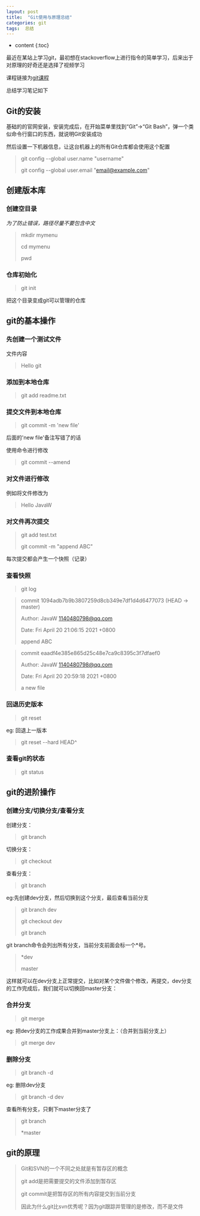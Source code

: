 ```yaml
---
layout: post
title:  "Git使用与原理总结"
categories: git
tags:  总结
---
```


* content
{:toc}


最近在某站上学习git，最初想在stackoverflow上进行指令的简单学习，后来出于对原理的好奇还是选择了视频学习

课程链接为[git课程](https://www.bilibili.com/video/BV1pW411A7a5?from=search&seid=14932516423003872358&spm_id_from=333.337.0.0)

总结学习笔记如下


## Git的安装

基础的的官网安装，安装完成后，在开始菜单里找到“Git”->“Git Bash”，弹一个类似命令行窗口的东西，就说明Git安装成功

然后设置一下机器信息，让这台机器上的所有Git仓库都会使用这个配置

> git config --global user.name "username"
> 
> git config --global user.email "email@example.com"

## 创建版本库

### 创建空目录

_为了防止错误，路径尽量不要包含中文_

> mkdir mymenu
> 
> cd mymenu
> 
> pwd


### 仓库初始化

> git init


把这个目录变成git可以管理的仓库

## git的基本操作

### 先创建一个测试文件

文件内容
> Hello git

### 添加到本地仓库

> git add readme.txt


### 提交文件到本地仓库

> git commit -m 'new file'

后面的'new file'备注写错了的话

使用命令进行修改

> git commit --amend

### 对文件进行修改

例如将文件修改为
> Hello JavaW

### 对文件再次提交

> git add test.txt
> 
> git commit -m "append ABC" 
 
每次提交都会产生一个快照（记录）

### 查看快照

> git log


> commit 1094adb7b9b3807259d8cb349e7df1d4d6477073 (HEAD -> master)
> 
> Author: JavaW <1140480798@qq.com>
> 
> Date:   Fri April 20 21:06:15 2021 +0800
>
> append ABC

> commit eaadf4e385e865d25c48e7ca9c8395c3f7dfaef0
> 
> Author: JavaW <1140480798@qq.com>
> 
> Date:   Fri April 20 20:59:18 2021 +0800
>
> a new file


### 回退历史版本

> git reset

eg: 回退上一版本

> git reset --hard HEAD^

### 查看git的状态

> git status


## git的进阶操作

### 创建分支/切换分支/查看分支

创建分支：
> git branch <name>

切换分支：
> git checkout <name>

查看分支：
> git branch

eg:先创建dev分支，然后切换到这个分支，最后查看当前分支
> git branch dev
> 
> git checkout dev
> 
> git branch

git branch命令会列出所有分支，当前分支前面会标一个*号。

> *dev
> 
> master

这样就可以在dev分支上正常提交，比如对某个文件做个修改，再提交，dev分支的工作完成后，我们就可以切换回master分支：

### 合并分支

> git merge <name>

eg: 把dev分支的工作成果合并到master分支上：（合并到当前分支上）

> git merge dev

### 删除分支

> git branch -d <name>

eg: 删除dev分支

> git branch -d dev

查看所有分支，只剩下master分支了

> git branch
> 
> *master





## git的原理

> Git和SVN的一个不同之处就是有暂存区的概念
> 
> git add是把需要提交的文件添加到暂存区
> 
> git commit是把暂存区的所有内容提交到当前分支
> 
> 因此为什么git比svn优秀呢？因为git跟踪并管理的是修改，而不是文件